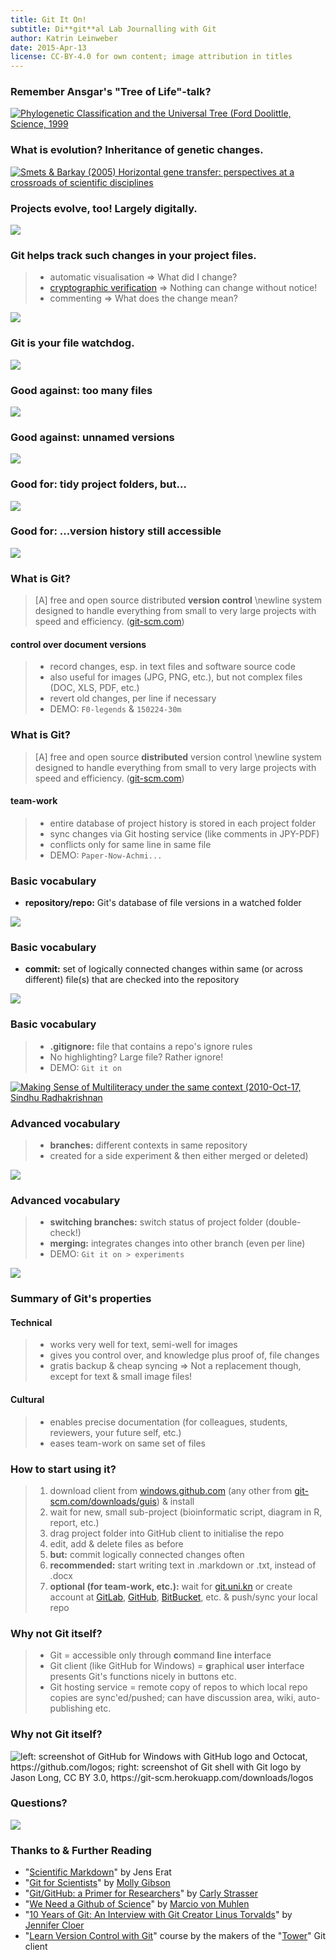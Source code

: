 ```yaml
---
title: Git It On!
subtitle: Di**git**al Lab Journalling with Git
author: Katrin Leinweber
date: 2015-Apr-13
license: CC-BY-4.0 for own content; image attribution in titles
---
```


### Remember Ansgar's "Tree of Life"-talk?

[![](images/doolittle-tree.jpg "Phylogenetic Classification and the Universal Tree (Ford Doolittle, Science, 1999")](http://www.sciencemag.org/content/284/5423/2124.full)

### What is evolution? Inheritance of genetic changes.

[![](images/Horizontal-gene-transfer-ori.jpg "Smets & Barkay (2005) Horizontal gene transfer: perspectives at a crossroads of scientific disciplines")](http://www.nature.com/nrmicro/journal/v3/n9/fig_tab/nrmicro1253_F1.html)

### Projects evolve, too! Largely digitally.

![](images/Horizontal-info-transfer.png)

### Git helps track such changes in your project files.

> - automatic visualisation => What did I change?
> - [cryptographic verification](http://git-scm.com/book/en/v2/Getting-Started-Git-Basics#Git-Has-Integrity) => Nothing can change without notice!
> - commenting => What does the change mean?

![](images/Git-helps.png)

### Git is your file watchdog.

![](images/watchdog.png)

### Good against: too many files

![](images/versions-win-explorer.png)

### Good against: unnamed versions

![](images/versions-crashplan.png)

### Good for: tidy project folders, but...

![](images/files-in-explorer.png)

### Good for: ...version history still accessible

![](images/file-changes-in-GitHub.png)

### What is Git?

> [A] free and open source distributed **version control** \newline system designed to handle everything from small to very large projects with speed and efficiency. ([git-scm.com](http://git-scm.com/))

#### control over document versions

> - record changes, esp. in text files and software source code
> - also useful for images (JPG, PNG, etc.), but not complex files (DOC, XLS, PDF, etc.) 
> - revert old changes, per line if necessary
> - DEMO: `F0-legends` & `150224-30m`

### What is Git?

> [A] free and open source **distributed** version control \newline system designed to handle everything from small to very large projects with speed and efficiency. ([git-scm.com](http://git-scm.com/))

#### team-work

> - entire database of project history is stored in each project folder
> - sync changes via Git hosting service (like comments in JPY-PDF)
> - conflicts only for same line in same file
> - DEMO: `Paper-Now-Achmi...`

### Basic vocabulary

- **repository/repo:** Git's database of file versions in a watched folder

![](images/repo-folder.png)

### Basic vocabulary

- **commit:** set of logically connected changes within same (or across different) file(s) that are checked into the repository

![](images/logical-commit-across-files.png)

### Basic vocabulary

> - **.gitignore:** file that contains a repo's ignore rules
> - No highlighting? Large file? Rather ignore!
> - DEMO: `Git it on`

[![](images/gitignore-or-not.png "Making Sense of Multiliteracy under the same context (2010-Oct-17, Sindhu Radhakrishnan")](http://edc.education.ed.ac.uk/sindhur/2010/10/17/visual-artefact/)

### Advanced vocabulary

> - **branches:** different contexts in same repository
> - created for a side experiment & then either merged or deleted)

![](images/Horizontal-info-transfer.png)

### Advanced vocabulary

> - **switching branches:** switch status of project folder (double-check!)
> - **merging:** integrates changes into other branch (even per line)
> - DEMO: `Git it on > experiments`

![](images/git-branching.png)

### Summary of Git's properties

#### Technical

> - works very well for text, semi-well for images
> - gives you control over, and knowledge plus proof of, file changes
> - gratis backup & cheap syncing => Not a replacement though, except for text & small image files!

#### Cultural

> - enables precise documentation (for colleagues, students, reviewers, your future self, etc.)
> - eases team-work on same set of files

### How to start using it?

> 1. download client from [windows.github.com](https://windows.github.com/) (any other from [git-scm.com/downloads/guis](http://git-scm.com/download/gui/win)) & install
> 1. wait for new, small sub-project (bioinformatic script, diagram in R, report, etc.)
> 1. drag project folder into GitHub client to initialise the repo
> 1. edit, add & delete files as before
> 1. **but:** commit logically connected changes often
> 1. **recommended:** start writing text in .markdown or .txt, instead of .docx
> 1. **optional (for team-work, etc.):** wait for [git.uni.kn](https://git.uni-konstanz.de/users/sign_in) or create account at [GitLab](https://gitlab.com/users/sign_in), [GitHub](https://github.com/join), [BitBucket](https://bitbucket.org/account/signup/), etc. & push/sync your local repo

### Why not Git itself?

> - Git = accessible only through **c**ommand **l**ine **i**nterface
> - Git client (like GitHub for Windows) = **g**raphical **u**ser **i**nterface presents Git's functions nicely in buttons etc.
> - Git hosting service = remote copy of repos to which local repo copies are sync'ed/pushed; can have discussion area, wiki, auto-publishing etc.

### Why not Git itself?

![](images/Git-client-vs-shell.png "left: screenshot of GitHub for Windows with GitHub logo and Octocat, https://github.com/logos; right: screenshot of Git shell with Git logo by Jason Long, CC BY 3.0, https://git-scm.herokuapp.com/downloads/logos")

### Questions?

![](images/keep-calm-and-git-it-on.png)

### Thanks to & Further Reading

- "[Scientific Markdown](https://github.com/JensErat/scientific-markdown)" by Jens Erat
- "[Git for Scientists](https://mollygibson.github.io/2014-08-11-wustl/lessons/git-notebook/git-for-scientists.slides.html)" by [Molly Gibson](https://github.com/mollygibson)
- "[Git/GitHub: a Primer for Researchers](http://datapub.cdlib.org/2014/05/05/github-a-primer-for-researchers/)" by [Carly Strasser](http://carlystrasser.net/)
- "[We Need a Github of Science](http://marciovm.com/i-want-a-github-of-science/)" by [Marcio von Muhlen](https://twitter.com/marciovm)
- "[10 Years of Git: An Interview with Git Creator Linus Torvalds](https://www.linux.com/news/featured-blogs/185-jennifer-cloer/821541-10-years-of-git-an-interview-with-git-creator-linus-torvalds/)" by [Jennifer Cloer](https://twitter.com/JenniferCloer)
- "[Learn Version Control with Git](http://www.git-tower.com/learn/ebook/mac/basics/why-use-version-control#start)" course by the makers of the "[Tower](http://www.git-tower.com/)" Git client
